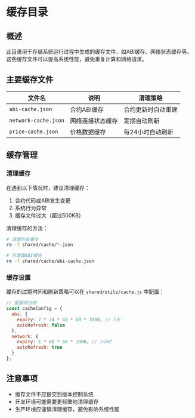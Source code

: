 # 缓存目录

## 概述

此目录用于存储系统运行过程中生成的缓存文件，如ABI缓存、网络状态缓存等。这些缓存文件可以提高系统性能，避免重复计算和网络请求。

## 主要缓存文件

| 文件名 | 说明 | 清理策略 |
|--------|------|-----------|
| `abi-cache.json` | 合约ABI缓存 | 合约更新时自动重建 |
| `network-cache.json` | 网络连接状态缓存 | 定期自动刷新 |
| `price-cache.json` | 价格数据缓存 | 每24小时自动刷新 |

## 缓存管理

### 清理缓存

在遇到以下情况时，建议清理缓存：

1. 合约代码或ABI发生变更
2. 系统行为异常
3. 缓存文件过大（超过500KB）

清理缓存的方法：

```bash
# 清理所有缓存
rm -f shared/cache/*.json

# 只清理ABI缓存
rm -f shared/cache/abi-cache.json
```

### 缓存设置

缓存的过期时间和刷新策略可以在 `shared/utils/cache.js` 中配置：

```javascript
// 配置项示例
const cacheConfig = {
  abi: {
    expiry: 7 * 24 * 60 * 60 * 1000, // 7天
    autoRefresh: false
  },
  network: {
    expiry: 1 * 60 * 60 * 1000, // 1小时
    autoRefresh: true
  }
};
```

## 注意事项

- 缓存文件不应提交到版本控制系统
- 开发环境可能需要更频繁地清理缓存
- 生产环境应谨慎清理缓存，避免影响系统性能 